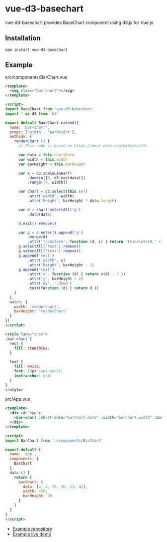 vue-d3-basechart
================

vue-d3-basechart provides BaseChart component using d3.js for Vue.js.

## Installation

```
npm install vue-d3-basechart
```

## Example

src/components/BarChart.vue

```html
<template>
  <svg class="bar-chart"></svg>
</template>

<script>
import BaseChart from 'vue-d3-basechart'
import * as d3 from 'd3'

export default BaseChart.extend({
  name: 'bar-chart',
  props: ['width', 'barHeight'],
  methods: {
    renderChart () {
      // This code is based on https://bost.ocks.org/mike/bar/2/

      var data = this.chartData
      var width = this.width
      var barHeight = this.barHeight

      var x = d3.scaleLinear()
          .domain([0, d3.max(data)])
          .range([0, width])

      var chart = d3.select(this.$el)
          .attr('width', width)
          .attr('height', barHeight * data.length)

      var d = chart.selectAll('g')
          .data(data)

      d.exit().remove()

      var g = d.enter().append('g')
          .merge(d)
          .attr('transform', function (d, i) { return 'translate(0,' + i * barHeight + ')' })
      g.selectAll('rect').remove()
      g.selectAll('text').remove()
      g.append('rect')
          .attr('width', x)
          .attr('height', barHeight - 1)
      g.append('text')
          .attr('x', function (d) { return x(d) - 3 })
          .attr('y', barHeight / 2)
          .attr('dy', '.35em')
          .text(function (d) { return d })
    }
  },
  watch: {
    width: 'renderChart',
    barHeight: 'renderChart'
  }
})
</script>

<style lang="scss">
.bar-chart {
  rect {
    fill: steelblue;
  }

  text {
    fill: white;
    font: 10px sans-serif;
    text-anchor: end;
  }
}
</style>
```

src/App.vue

```html
<template>
  <div id="app">
    <bar-chart :chart-data="barChart.data" :width="barChart.width" :bar-height="barChart.barHeight"></bar-chart>
  </div>
</template>

<script>
import BarChart from './components/BarChart'

export default {
  name: 'app',
  components: {
    BarChart
  },
  data () {
    return {
      barChart: {
        data: [4, 8, 15, 16, 23, 42],
        width: 420,
        barHeight: 20
      }
    }
  }
}
</script>
```

* [Example repository](https://github.com/hnakamur/vue-d3-basechart-example)
* [Example live demo](https://hnakamur.github.io/vue-d3-basechart-example/dist/)
